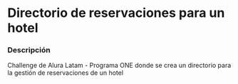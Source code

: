 # Directorio de reservaciones para un hotel

### Descripción

Challenge de Alura Latam - Programa ONE donde se crea un directorio para la gestión de reservaciones de un hotel
